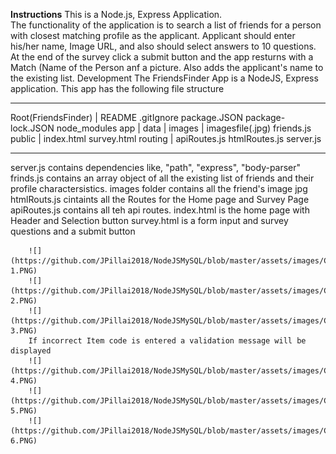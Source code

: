 **Instructions**
This is a Node.js, Express Application.  
The functionality of the application is to search a list of friends for a person with closest matching profile as the applicant. 
Applicant should enter his/her name, Image URL, and also should select answers to 10 questions. 
At the end of the survey click a submit button and the app resturns with a Match (Name of the Person anf a picture.
Also adds the applicant's name to the existing list. 
Development
The FriendsFinder App is a NodeJS, Express application. This app has the following file structure
*************************************************************************************************
Root(FriendsFinder)
    |
    README
    .gitIgnore
    package.JSON
    package-lock.JSON
    node_modules
    app
        |
        data
            |
            images
                |
                imagesfile(.jpg)
            friends.js
        public
            |
            index.html
            survey.html
        routing
            |
            apiRoutes.js
            htmlRoutes.js
    server.js
*************************************************************************************************
server.js contains dependencies like, "path", "express", "body-parser"
frinds.js contains an array object of all the existing list of friends and their profile charactersistics.
images folder contains all the friend's image jpg
htmlRouts.js cintaints all the Routes for the Home page and Survey Page
apiRoutes.js contains all teh api routes.
index.html is the home page with Header and Selection button
survey.html is a form input and survey questions and a submit button

        ![](https://github.com/JPillai2018/NodeJSMySQL/blob/master/assets/images/Customer-1.PNG)
        ![](https://github.com/JPillai2018/NodeJSMySQL/blob/master/assets/images/Customer-2.PNG)
        ![](https://github.com/JPillai2018/NodeJSMySQL/blob/master/assets/images/Customer-3.PNG)
        If incorrect Item code is entered a validation message will be displayed
        ![](https://github.com/JPillai2018/NodeJSMySQL/blob/master/assets/images/Customer-4.PNG)
        ![](https://github.com/JPillai2018/NodeJSMySQL/blob/master/assets/images/Customer-5.PNG)
        ![](https://github.com/JPillai2018/NodeJSMySQL/blob/master/assets/images/Customer-6.PNG)
